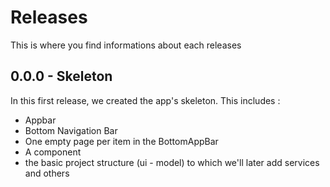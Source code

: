 # Releases

This is where you find informations about each releases

## 0.0.0 - Skeleton

In this first release, we created the app's skeleton. This includes : 

- Appbar
- Bottom Navigation Bar
- One empty page per item in the BottomAppBar
- A component
- the basic project structure (ui - model) to which we'll later add services and others
